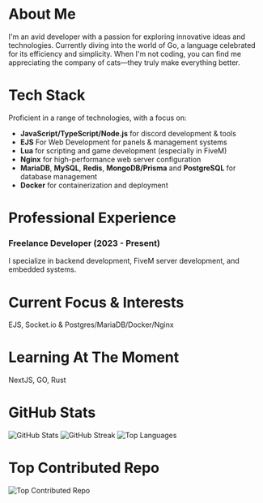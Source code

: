 # About Me
I'm an avid developer with a passion for exploring innovative ideas and technologies. Currently diving into the world of Go, a language celebrated for its efficiency and simplicity. When I'm not coding, you can find me appreciating the company of cats—they truly make everything better.

# Tech Stack
Proficient in a range of technologies, with a focus on:
- **JavaScript/TypeScript/Node.js** for discord development & tools
- **EJS** For Web Development for panels & management systems 
- **Lua** for scripting and game development (especially in FiveM)
- **Nginx** for high-performance web server configuration
- **MariaDB**, **MySQL**, **Redis**, **MongoDB/Prisma** and **PostgreSQL** for database management
- **Docker** for containerization and deployment

# Professional Experience
### Freelance Developer (2023 - Present)
I specialize in backend development, FiveM server development, and embedded systems.

# Current Focus & Interests
EJS, Socket.io & Postgres/MariaDB/Docker/Nginx  

# Learning At The Moment
NextJS, GO, Rust

# GitHub Stats
![GitHub Stats](https://github-readme-stats.vercel.app/api?username=Joe-Development&theme=dark&hide_border=false&include_all_commits=false&count_private=false)
![GitHub Streak](https://github-readme-streak-stats.herokuapp.com/?user=Joe-Development&theme=dark&hide_border=false)
![Top Languages](https://github-readme-stats.vercel.app/api/top-langs/?username=Joe-Development&theme=dark&hide_border=false&include_all_commits=false&count_private=false&layout=compact)

# Top Contributed Repo
![Top Contributed Repo](https://github-contributor-stats.vercel.app/api?username=Joe-Development&limit=5&theme=dark&combine_all_yearly_contributions=true)
